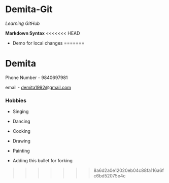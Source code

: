 # Demita-Git

_Learning GitHub_

**Markdown Syntax**
<<<<<<< HEAD
- Demo for local changes
=======

# Demita

Phone Number - 9840697981

email - demita1992@gmail.com

### Hobbies

- Singing

- Dancing
 
- Cooking

- Drawing

- Painting

- Adding this bullet for forking
>>>>>>> 8a6d2a0e12020eb04c88fa116a6fc6bd52075e4c
